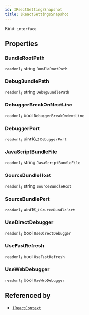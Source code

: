 ```yaml
---
id: IReactSettingsSnapshot
title: IReactSettingsSnapshot
---
```


Kind: `interface`



## Properties
### BundleRootPath
`readonly`  string `BundleRootPath`

### DebugBundlePath
`readonly`  string `DebugBundlePath`

### DebuggerBreakOnNextLine
`readonly`  bool `DebuggerBreakOnNextLine`

### DebuggerPort
`readonly`  uint16_t `DebuggerPort`

### JavaScriptBundleFile
`readonly`  string `JavaScriptBundleFile`

### SourceBundleHost
`readonly`  string `SourceBundleHost`

### SourceBundlePort
`readonly`  uint16_t `SourceBundlePort`

### UseDirectDebugger
`readonly`  bool `UseDirectDebugger`

### UseFastRefresh
`readonly`  bool `UseFastRefresh`

### UseWebDebugger
`readonly`  bool `UseWebDebugger`






## Referenced by
- [`IReactContext`](IReactContext)
